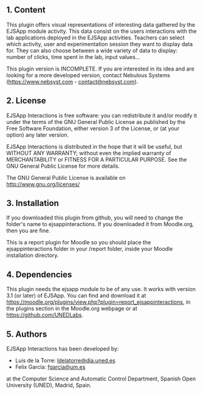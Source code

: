 ## 1. Content

This plugin offers visual representations of interesting data gathered by the EJSApp module activity. This data consist on the users interactions with the lab applications deployed in the EJSApp activities. Teachers can select which activity, user and experimentation session they want to display data for. They can also choose between a wide variety of data to display: number of clicks, time spent in the lab, input values...

This plugin version is INCOMPLETE. If you are interested in its idea and are looking for a more developed version, contact Nebulous Systems (https://www.nebsyst.com - contact@nebsyst.com).

## 2. License

EJSApp Interactions is free software: you can redistribute it and/or modify it under the terms of the GNU General Public License as published by the Free Software Foundation, either version 3 of the License, or (at your option) any later version.

EJSApp Interactions is distributed in the hope that it will be useful, but WITHOUT ANY WARRANTY; without even the implied warranty of MERCHANTABILITY or FITNESS FOR A PARTICULAR PURPOSE.  See the GNU General Public License for more details.

The GNU General Public License is available on <http://www.gnu.org/licenses/>

## 3. Installation

If you downloaded this plugin from github, you will need to change the folder's name to ejsappinteractions. If you downloaded it from Moodle.org, then you are fine.

This is a report plugin for Moodle so you should place the ejsappinteractions folder in your /report folder, inside your Moodle installation directory.

## 4. Dependencies

This plugin needs the ejsapp module to be of any use. It works with version 3.1 (or later) of EJSApp. You can find and download it at https://moodle.org/plugins/view.php?plugin=report_ejsappinteractions, in the plugins section in the Moodle.org webpage or at https://github.com/UNEDLabs.

## 5. Authors

EJSApp Interactions has been developed by:
 - Luis de la Torre: ldelatorre@dia.uned.es
 - Felix García: fgarcia@um.es

  at the Computer Science and Automatic Control Department, Spanish Open University (UNED), Madrid, Spain.
